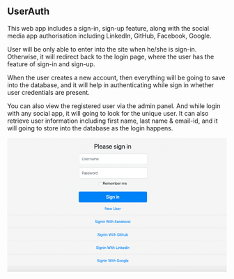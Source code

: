## UserAuth

This web app includes a sign-in, sign-up feature, along with the social media app authorisation including LinkedIn, GitHub, Facebook, Google.

User will be only able to enter into the site when he/she is sign-in. Otherwise, it will redirect back to the login page, where the user has the feature of sign-in and sign-up. 

When the user creates a new account, then everything will be going to save into the database, and it will help in authenticating while sign in whether user credentials are present.

You can also view the registered user via the admin panel. And while login with any social app, it will going to look for the unique user. It can also retrieve user information including first name, last name & email-id, and it will going to store into the database as the login happens.


<DIV ALIGN="CENTER"><img src="/static/1.png" width=700>
